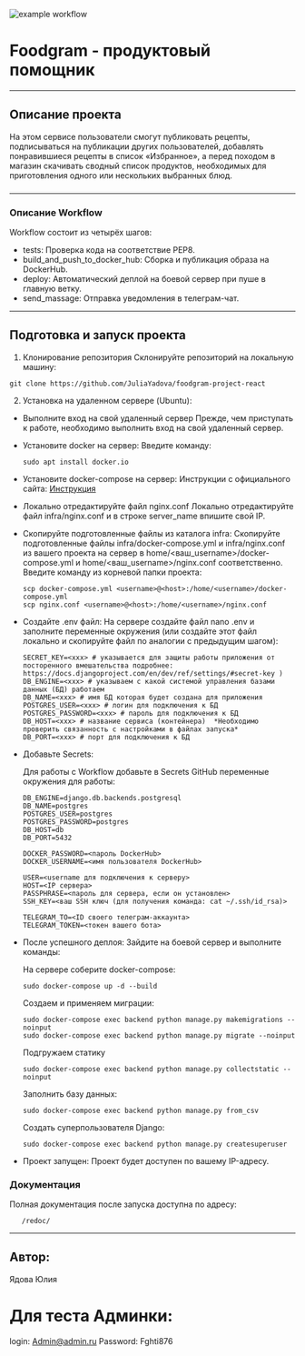 ![example workflow](https://github.com/JuliaYadova/foodgram-project-react/actions/workflows/foodgram_workflow.yml/badge.svg)
# Foodgram - продуктовый помощник
---
## Описание проекта
На этом сервисе пользователи смогут публиковать рецепты, подписываться на публикации других пользователей, добавлять понравившиеся рецепты в список «Избранное», а перед походом в магазин скачивать сводный список продуктов, необходимых для приготовления одного или нескольких выбранных блюд.
### 
---
### Описание Workflow
Workflow состоит из четырёх шагов:
+ tests:
Проверка кода на соответствие PEP8.
+ build_and_push_to_docker_hub:
Сборка и публикация образа на DockerHub.
+ deploy:
Автоматический деплой на боевой сервер при пуше в главную ветку.
+ send_massage:
Отправка уведомления в телеграм-чат.
---
## Подготовка и запуск проекта

1. Клонирование репозитория
Склонируйте репозиторий на локальную машину:
```
git clone https://github.com/JuliaYadova/foodgram-project-react
```
2. Установка на удаленном сервере (Ubuntu):
 + Выполните вход на свой удаленный сервер
   Прежде, чем приступать к работе, необходимо выполнить вход на свой удаленный сервер.

 + Установите docker на сервер:
   Введите команду:
   ```
   sudo apt install docker.io 
   ```
 + Установите docker-compose на сервер:
   Инструкции с официального сайта:
  [Инструкция](https://docs.docker.com/compose/install/)

 + Локально отредактируйте файл nginx.conf
   Локально отредактируйте файл infra/nginx.conf и в строке server_name впишите свой IP.

 + Скопируйте подготовленные файлы из каталога infra:
   Скопируйте подготовленные файлы infra/docker-compose.yml и infra/nginx.conf из вашего проекта на сервер в home/<ваш_username>/docker-compose.yml и home/<ваш_username>/nginx.conf соответственно. Введите команду из корневой папки проекта:
   ```
   scp docker-compose.yml <username>@<host>:/home/<username>/docker-compose.yml
   scp nginx.conf <username>@<host>:/home/<username>/nginx.conf
   ```
 + Cоздайте .env файл:
   На сервере создайте файл nano .env и заполните переменные окружения (или создайте этот файл локально и скопируйте файл по аналогии с предыдущим шагом):
   ```
   SECRET_KEY=<xxx> # указывается для защиты работы приложения от посторенного вмешательства подробнее: https://docs.djangoproject.com/en/dev/ref/settings/#secret-key )
   DB_ENGINE=<xxx> # указываем с какой системой управления базами данных (БД) работаем
   DB_NAME=<xxx> # имя БД которая будет создана для приложения
   POSTGRES_USER=<xxx> # логин для подключения к БД
   POSTGRES_PASSWORD=<xxx> # пароль для подключения к БД
   DB_HOST=<xxx> # название сервиса (контейнера)  *Необходимо проверить связанность с настройками в файлах запуска*
   DB_PORT=<xxx> # порт для подключения к БД 
   ```
 + Добавьте Secrets:

   Для работы с Workflow добавьте в Secrets GitHub переменные окружения для работы:
   ```
   DB_ENGINE=django.db.backends.postgresql
   DB_NAME=postgres
   POSTGRES_USER=postgres
   POSTGRES_PASSWORD=postgres
   DB_HOST=db
   DB_PORT=5432

   DOCKER_PASSWORD=<пароль DockerHub>
   DOCKER_USERNAME=<имя пользователя DockerHub>

   USER=<username для подключения к серверу>
   HOST=<IP сервера>
   PASSPHRASE=<пароль для сервера, если он установлен>
   SSH_KEY=<ваш SSH ключ (для получения команда: cat ~/.ssh/id_rsa)>

   TELEGRAM_TO=<ID своего телеграм-аккаунта>
   TELEGRAM_TOKEN=<токен вашего бота>
   ```
 + После успешного деплоя:
   Зайдите на боевой сервер и выполните команды:

   На сервере соберите docker-compose:
   ```
   sudo docker-compose up -d --build
   ```
   Создаем и применяем миграции:
   ```
   sudo docker-compose exec backend python manage.py makemigrations --noinput
   sudo docker-compose exec backend python manage.py migrate --noinput
   ```
   Подгружаем статику
   ```
   sudo docker-compose exec backend python manage.py collectstatic --noinput 
   ```
   Заполнить базу данных:
   ```
   sudo docker-compose exec backend python manage.py from_csv 
   ```
   Создать суперпользователя Django:
   ```
   sudo docker-compose exec backend python manage.py createsuperuser
   ```
 + Проект запущен:
   Проект будет доступен по вашему IP-адресу.
### Документация
Полная документация после запуска доступна по адресу:
```
   /redoc/
```
---
## Автор:
Ядова Юлия

# Для теста Админки: 
login: Admin@admin.ru 
Password: Fghti876
